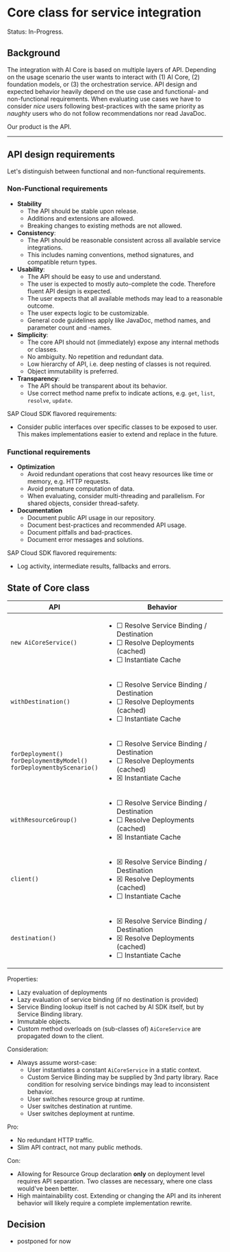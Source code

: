 # Core class for service integration

Status: In-Progress.


## Background

The integration with AI Core is based on multiple layers of API.
Depending on the usage scenario the user wants to interact with (1) AI Core, (2) foundation models, or (3) the orchestration service.
API design and expected behavior heavily depend on the use case and functional- and non-functional requirements.
When evaluating use cases we have to consider _nice_ users following best-practices with the same priority as _naughty_ users who do not follow recommendations nor read JavaDoc.

Our product is the API.

----

## API design requirements

Let's distinguish between functional and non-functional requirements.

### Non-Functional requirements

* **Stability**
  * The API should be stable upon release.
  * Additions and extensions are allowed. 
  * Breaking changes to existing methods are not allowed.
* **Consistency**:
  * The API should be reasonable consistent across all available service integrations.
  * This includes naming conventions, method signatures, and compatible return types.
* **Usability**:
  * The API should be easy to use and understand.
  * The user is expected to mostly auto-complete the code.
    Therefore fluent API design is expected.
  * The user expects that all available methods may lead to a reasonable outcome.
  * The user expects logic to be customizable.
  * General code guidelines apply like JavaDoc, method names, and parameter count and -names.
* **Simplicity**:
  * The core API should not (immediately) expose any internal methods or classes. 
  * No ambiguity.
    No repetition and redundant data.
  * Low hierarchy of API, i.e. deep nesting of classes is not required.
  * Object immutability is preferred.
* **Transparency**:
  * The API should be transparent about its behavior.
  * Use correct method name prefix to indicate actions, e.g. `get`, `list`, `resolve`, `update`.


SAP Cloud SDK flavored requirements:
* Consider public interfaces over specific classes to be exposed to user.
  This makes implementations easier to extend and replace in the future.

### Functional requirements

* **Optimization**
  * Avoid redundant operations that cost heavy resources like time or memory, e.g. HTTP requests.
  * Avoid premature computation of data.
  * When evaluating, consider multi-threading and parallelism.
    For shared objects, consider thread-safety.
* **Documentation**
  * Document public API usage in our repository.
  * Document best-practices and recommended API usage.
  * Document pitfalls and bad-practices.
  * Document error messages and solutions.

SAP Cloud SDK flavored requirements:
* Log activity, intermediate results, fallbacks and errors.


## State of Core class

| API                                                                            | Behavior                                                                                                                                     |
|--------------------------------------------------------------------------------|----------------------------------------------------------------------------------------------------------------------------------------------|
| `new AiCoreService()`                                                          | <ul><li>&#x2610; Resolve Service Binding / Destination</li><li>&#x2610; Resolve Deployments (cached)</li><li>&#x2610; Instantiate Cache</li></ul> |
| `withDestination()`                                                            | <ul><li>&#x2610; Resolve Service Binding / Destination</li><li>&#x2610; Resolve Deployments (cached)</li><li>&#x2610; Instantiate Cache</li></ul> |
| `forDeployment()`<br> `forDeploymentByModel()`<br> `forDeploymentbyScenario()` | <ul> <li>&#x2610; Resolve Service Binding / Destination</li> <li>&#x2610; Resolve Deployments (cached)</li> <li>&#x2612; Instantiate Cache</li> </ul>            |
| `withResourceGroup()`                                                          | <ul> <li>&#x2610; Resolve Service Binding / Destination</li> <li>&#x2610; Resolve Deployments (cached)</li> <li>&#x2612; Instantiate Cache</li> </ul>            |
| `client()`                                                                     | <ul> <li>&#x2612; Resolve Service Binding / Destination</li> <li>&#x2612; Resolve Deployments (cached)</li> <li>&#x2610; Instantiate Cache</li> </ul>            |
| `destination()`                                                                | <ul> <li>&#x2612; Resolve Service Binding / Destination</li> <li>&#x2612; Resolve Deployments (cached)</li> <li>&#x2610; Instantiate Cache</li> </ul>            |

Properties:
* Lazy evaluation of deployments
* Lazy evaluation of service binding (if no destination is provided)
* Service Binding lookup itself is not cached by AI SDK itself, but by Service Binding library.
* Immutable objects.
* Custom method overloads on (sub-classes of) `AiCoreService` are propagated down to the client.

Consideration:
* Always assume worst-case:
  * User instantiates a constant `AiCoreService` in a static context.
  * Custom Service Binding may be supplied by 3nd party library.
    Race condition for resolving service bindings may lead to inconsistent behavior.
  * User switches resource group at runtime.
  * User switches destination at runtime.
  * User switches deployment at runtime.

Pro:
- No redundant HTTP traffic.
- Slim API contract, not many public methods.

Con:
- Allowing for Resource Group declaration **only** on deployment level requires API separation.
  Two classes are necessary, where one class would've been better.
- High maintainability cost.
  Extending or changing the API and its inherent behavior will likely require a complete implementation rewrite.

## Decision

- postponed for now